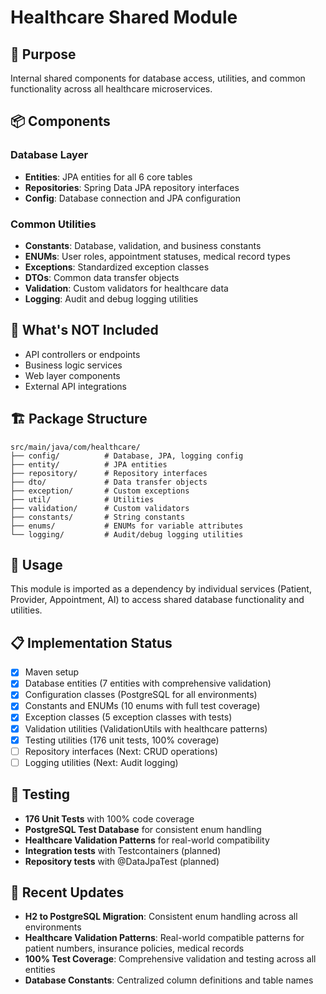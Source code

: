 # Healthcare Shared Module

## 🎯 Purpose
Internal shared components for database access, utilities, and common functionality across all healthcare microservices.

## 📦 Components

### **Database Layer**
- **Entities**: JPA entities for all 6 core tables
- **Repositories**: Spring Data JPA repository interfaces
- **Config**: Database connection and JPA configuration

### **Common Utilities**
- **Constants**: Database, validation, and business constants
- **ENUMs**: User roles, appointment statuses, medical record types
- **Exceptions**: Standardized exception classes
- **DTOs**: Common data transfer objects
- **Validation**: Custom validators for healthcare data
- **Logging**: Audit and debug logging utilities

## 🚫 What's NOT Included
- API controllers or endpoints
- Business logic services
- Web layer components
- External API integrations

## 🏗️ Package Structure
```
src/main/java/com/healthcare/
├── config/          # Database, JPA, logging config
├── entity/          # JPA entities
├── repository/      # Repository interfaces
├── dto/             # Data transfer objects
├── exception/       # Custom exceptions
├── util/            # Utilities
├── validation/      # Custom validators
├── constants/       # String constants
├── enums/           # ENUMs for variable attributes
└── logging/         # Audit/debug logging utilities
```

## 🚀 Usage
This module is imported as a dependency by individual services (Patient, Provider, Appointment, AI) to access shared database functionality and utilities.

## 📋 Implementation Status
- [x] Maven setup
- [x] Database entities (7 entities with comprehensive validation)
- [x] Configuration classes (PostgreSQL for all environments)
- [x] Constants and ENUMs (10 enums with full test coverage)
- [x] Exception classes (5 exception classes with tests)
- [x] Validation utilities (ValidationUtils with healthcare patterns)
- [x] Testing utilities (176 unit tests, 100% coverage)
- [ ] Repository interfaces (Next: CRUD operations)
- [ ] Logging utilities (Next: Audit logging)

## 🧪 Testing
- **176 Unit Tests** with 100% code coverage
- **PostgreSQL Test Database** for consistent enum handling
- **Healthcare Validation Patterns** for real-world compatibility
- **Integration tests** with Testcontainers (planned)
- **Repository tests** with @DataJpaTest (planned)

## 🎯 Recent Updates
- **H2 to PostgreSQL Migration**: Consistent enum handling across all environments
- **Healthcare Validation Patterns**: Real-world compatible patterns for patient numbers, insurance policies, medical records
- **100% Test Coverage**: Comprehensive validation and testing across all entities
- **Database Constants**: Centralized column definitions and table names
